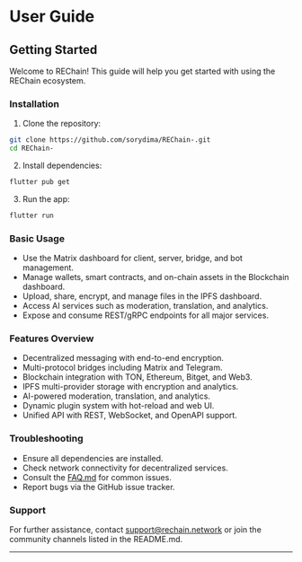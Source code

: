 # User Guide

## Getting Started

Welcome to REChain! This guide will help you get started with using the REChain ecosystem.

### Installation

1. Clone the repository:
```bash
git clone https://github.com/sorydima/REChain-.git
cd REChain-
```

2. Install dependencies:
```bash
flutter pub get
```

3. Run the app:
```bash
flutter run
```

### Basic Usage

- Use the Matrix dashboard for client, server, bridge, and bot management.
- Manage wallets, smart contracts, and on-chain assets in the Blockchain dashboard.
- Upload, share, encrypt, and manage files in the IPFS dashboard.
- Access AI services such as moderation, translation, and analytics.
- Expose and consume REST/gRPC endpoints for all major services.

### Features Overview

- Decentralized messaging with end-to-end encryption.
- Multi-protocol bridges including Matrix and Telegram.
- Blockchain integration with TON, Ethereum, Bitget, and Web3.
- IPFS multi-provider storage with encryption and analytics.
- AI-powered moderation, translation, and analytics.
- Dynamic plugin system with hot-reload and web UI.
- Unified API with REST, WebSocket, and OpenAPI support.

### Troubleshooting

- Ensure all dependencies are installed.
- Check network connectivity for decentralized services.
- Consult the [FAQ.md](FAQ.md) for common issues.
- Report bugs via the GitHub issue tracker.

### Support

For further assistance, contact support@rechain.network or join the community channels listed in the README.md.

---
